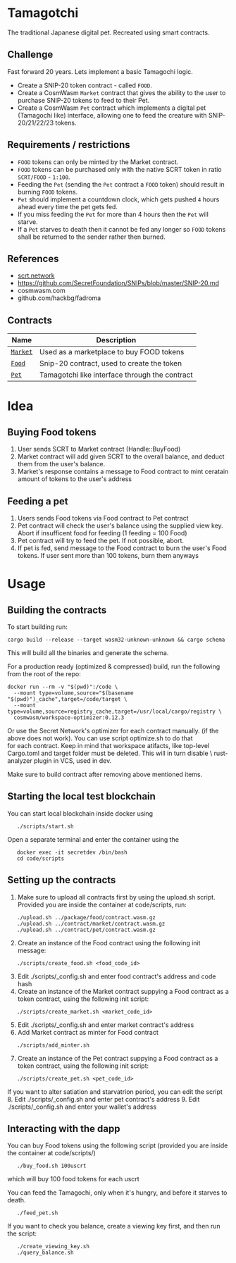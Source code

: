 # Tamagotchi

The traditional Japanese digital pet. Recreated using smart contracts.

## Challenge

Fast forward 20 years. Lets implement a basic Tamagochi logic.

- Create a SNIP-20 token contract - called `FOOD`.
- Create a CosmWasm `Market` contract that gives the ability to the user to purchase SNIP-20 tokens to feed to their Pet.
- Create a CosmWasm `Pet` contract which implements a digital pet (Tamagochi like) interface, allowing one to feed the creature with SNIP-20/21/22/23 tokens.

## Requirements / restrictions

- `FOOD` tokens can only be minted by the Market contract.
- `FOOD` tokens can be purchased only with the native SCRT token in ratio `SCRT/FOOD` - `1:100`.
- Feeding the `Pet` (sending the `Pet` contract a `FOOD` token) should result in burning `FOOD` tokens.
- `Pet` should implement a countdown clock, which gets pushed `4` hours ahead every time the pet gets fed.
- If you miss feeding the `Pet` for more than 4 hours then the `Pet` will starve.
- If a `Pet` starves to death then it cannot be fed any longer so `FOOD` tokens shall be returned to the sender rather then burned.


## References
- [scrt.network](https://scrt.network)
- https://github.com/SecretFoundation/SNIPs/blob/master/SNIP-20.md
- cosmwasm.com
- github.com/hackbg/fadroma


## Contracts

| Name                         | Description                                    |
| ---------------------------- | ---------------------------------------------- |
| [`Market`](contracts/Market) | Used as a marketplace to buy FOOD tokens       |
| [`Food`](packages/Food)      | Snip-20 contract, used to create the token     |
| [`Pet`](contracts/Pet)       | Tamagotchi like interface through the contract |


# Idea

## Buying Food tokens

1. User sends SCRT to Market contract (Handle::BuyFood)
2. Market contract will add given SCRT to the overall balance, and deduct them from the user's balance.
3. Market's response contains a message to Food contract to mint ceratain amount of tokens to the user's address

## Feeding a pet

1. Users sends Food tokens via Food contract to Pet contract
2. Pet contract will check the user's balance using the supplied view key. Abort if insufficent food for feeding (1 feeding = 100 Food)
3. Pet contract will try to feed the pet. If not possible, abort.
4. If pet is fed, send message to the Food contract to burn the user's Food tokens. If user sent more than 100 tokens, burn them anyways

# Usage

## Building the contracts

To start building run:

```
cargo build --release --target wasm32-unknown-unknown && cargo schema
```

This will build all the binaries and generate the schema.

For a production ready (optimized & compressed) build, run the following from the root of the repo:

```
docker run --rm -v "$(pwd)":/code \
  --mount type=volume,source="$(basename "$(pwd)")_cache",target=/code/target \
  --mount type=volume,source=registry_cache,target=/usr/local/cargo/registry \
  cosmwasm/workspace-optimizer:0.12.3
```

Or use the Secret Network's optimizer for each contract manually. (if the above does not work). You can use script optimize.sh to do that \
for each contract. Keep in mind that workspace atifacts, like top-level Cargo.toml and target folder must be deleted. This will in turn disable \ 
rust-analyzer plugin in VCS, used in dev. 

Make sure to build contract after removing above mentioned items.

## Starting the local test blockchain

You can start local blockchain inside docker using

```
   ./scripts/start.sh
```
Open a separate terminal and enter the container using the 

```
   docker exec -it secretdev /bin/bash
   cd code/scripts
```

## Setting up the contracts

1. Make sure to upload all contracts first by using the upload.sh script. Provided you are inside the container at code/scripts, run:
```
   ./upload.sh ../package/food/contract.wasm.gz
   ./upload.sh ../contract/market/contract.wasm.gz
   ./upload.sh ../contract/pet/contract.wasm.gz
```

2. Create an instance of the Food contract using the following init message:

```
   ./scripts/create_food.sh <food_code_id>
```
3. Edit ./scripts/_config.sh and enter food contract's address and code hash
4. Create an instance of the Market contract suppying a Food contract as a token contract,  using the following init script:

```
   ./scripts/create_market.sh <market_code_id>
```
5. Edit ./scripts/_config.sh and enter market contract's address
6. Add Market contract as minter for Food contract

```
   ./scripts/add_minter.sh
```

7. Create an instance of the Pet contract suppying a Food contract as a token contract, using the following init script:

```
   ./scripts/create_pet.sh <pet_code_id>
```
If you want to alter satiation and starvatrion period, you can edit the script
8. Edit ./scripts/_config.sh and enter pet contract's address
9. Edit ./scripts/_config.sh and enter your wallet's address

## Interacting with the dapp


You can buy Food tokens using the following script (provided you are inside the container at code/scripts/)

```
   ./buy_food.sh 100uscrt
```
which will buy 100 food tokens for each uscrt

You can feed the Tamagochi, only when it's hungry, and before it starves to death.
```
   ./feed_pet.sh
```
If you want to check you balance, create a viewing key first, and then run the script:
```
   ./create_viewing_key.sh
   ./query_balance.sh
```